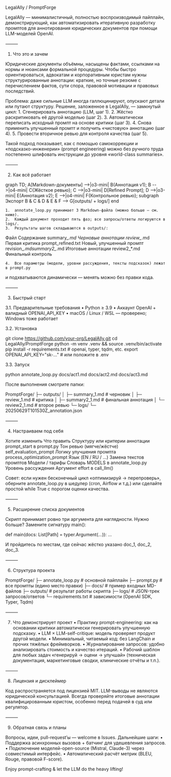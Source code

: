 LegalAlly / PromptForge

LegalAlly — минималистичный, полностью воспроизводимый пайплайн,
демонстрирующий, как автоматизировать итеративную разработку промптов
для аннотирования юридических документов при помощи LLM-моделей OpenAI.

⸻

1. Что это и зачем

Юридические документы объёмны, насыщены фактами, ссылками на нормы и нюансами формальной процедуры.
Чтобы быстро ориентироваться, адвокатам и корпоративным юристам нужны структурированные аннотации:
краткие, но точные резюме с перечислением фактов, сути спора, правовой мотивации и правовых последствий.

Проблема: даже сильные LLM иногда галлюцинируют, опускают детали или путают структуру.
Решение, заложенное в LegalAlly, — замкнутый цикл:
	1.	Сгенерировать аннотацию (LLM, шаг 1).
	2.	Жёстко раскритиковать её другой моделью (шаг 2).
	3.	Автоматически переписать исходный промпт на основе критики (шаг 3).
	4.	Снова применить улучшенный промпт и получить «чистовую» аннотацию (шаг 4).
	5.	Провести вторичное ревью для контроля качества (шаг 5).

Такой подход показывает, как с помощью самокоррекции и «подсказко-инженерии» (prompt engineering)
можно без ручного труда постепенно шлифовать инструкции до уровня «world-class summaries».

⸻

2. Как всё работает

graph TD;
    A[Markdown-документы] -->|o3-mini| B(Аннотация v1);
    B -->|o4-mini| C{Жёсткое ревью};
    C -->|o3-mini| D[Refined Prompt];
    D -->|o3-mini| E(Аннотация v2);
    E -->|o4-mini| F{Контрольное ревью};
    subgraph Экспорт
        B & C & D & E & F --> G[outputs/  + logs/]
    end

	1.	annotate_loop.py принимает 3 Markdown-файла (можно больше — см. ниже).
	2.	Каждый документ проходит пять фаз; все запросы/ответы логируются в logs/.
	3.	Результаты шагов складываются в outputs/:

Файл	Содержание
summary_*.md	Черновые аннотации
review_*.md	Первая критика
prompt_refined.txt	Новый, улучшенный промпт
revision_*.mdsummary2_*.md	Итоговые аннотации
review2_*.md	Финальный контроль


	4.	Все параметры (модели, уровни рассуждения, тексты подсказок) лежат в prompt.py
и подхватываются динамически — менять можно без правки кода.

⸻

3. Быстрый старт

3.1. Предварительные требования
	•	Python ≥ 3.9
	•	Аккаунт OpenAI + валидный OPENAI_API_KEY
	•	macOS / Linux / WSL — проверено; Windows тоже работает

3.2. Установка

git clone https://github.com/your-org/LegalAlly.git
cd LegalAlly/PromptForge
python -m venv .venv && source .venv/bin/activate
pip install -r requirements.txt  # openai, typer, tqdm, etc.
export OPENAI_API_KEY="sk-..."   # или положите в .env

3.3. Запуск

python annotate_loop.py docs/act1.md docs/act2.md docs/act3.md

После выполнения смотрите папки:

PromptForge/
 ├─ outputs/
 │   ├─ summary_1.md       # черновик
 │   ├─ review_1.md        # критика
 │   ├─ summary2_1.md      # финальная аннотация
 │   └─ review2_1.md       # второе ревью
 └─ logs/
     └─ 20250629T101530Z_annotation.json


⸻

4. Настраиваем под себя

Хотите изменить	Что править
Структуру или критерии аннотации	prompt_start в prompt.py
Тон ревью (мягче/жёстче)	self_evaluation_prompt
Логику улучшения промпта	process_optimization_prompt
Язык (EN / RU / …)	Замена текстов промптов
Модели / тарифы	Словарь MODELS в annotate_loop.py
Уровень рассуждения	Аргумент effort в call_llm()

Совет: если нужен бесконечный цикл «оптимизируй → перепроверь»,
оберните annotate_loop.py в шедулер (cron, Airflow и т.д.) или сделайте
простой while True с порогом оценки качества.

⸻

5. Расширение списка документов

Скрипт принимает ровно три аргумента для наглядности.
Нужно больше? Замените сигнатуру main():

def main(docs: List[Path] = typer.Argument(...)):
    ...

И пройдитесь по местам, где сейчас жёстко указано doc_1, doc_2, doc_3.

⸻

6. Структура проекта

PromptForge/
 ├─ annotate_loop.py    # основной пайплайн
 ├─ prompt.py           # все промпты (едино место правки)
 ├─ docs/               # пример входных MD-файлов
 ├─ outputs/            # результат работы скрипта
 ├─ logs/               # JSON-трек запросов/ответов
 └─ requirements.txt    # зависимости (OpenAI SDK, Typer, Tqdm)


⸻

7. Что демонстрирует проект
	•	Практику prompt-engineering: как на основании критики автоматически генерировать улучшенную подсказку.
	•	LLM × LLM-self-critique: модель проверяет продукт другой модели.
	•	Минимальный, читаемый код: без LangChain и прочих тяжёлых фреймворков.
	•	Журналирование запросов: удобно анализировать стоимость и качество итераций.
	•	Рабочий шаблон для любых задач «генерируй → оцени → улучшай»
(техническая документация, маркетинговые сводки, клинические отчёты и т.п.).

⸻

8. Лицензия и дисклеймер

Код распространяется под лицензией MIT.
LLM-выводы не являются юридической консультацией.
Всегда проверяйте итоговые аннотации квалифицированным юристом,
особенно перед подачей в суд или регулятор.

⸻

9. Обратная связь и планы

Вопросы, идеи, pull-request’ы — welcome в Issues.
Дальнейшие шаги:
	•	Поддержка асинхронных вызовов + батчинг для удешевления запросов.
	•	Подключение моделей-open-source (Mistral, Claude-3) через совместимый интерфейс.
	•	Автоматический расчёт метрик (BLEU, Rouge, правовой F-score).

Enjoy prompt-crafting & let the LLM do the heavy lifting!